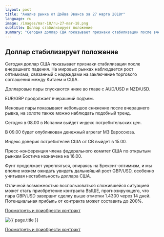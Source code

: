 ```yaml
---
layout: post
title: "Анализ рынка от Дэйва Эванса за 27 марта 2018г"
language: ru
image: /images/mar-18/ru-27-mar-18.png
subtitle: Доллар стабилизирует положение
summary: "Сегодня доллар США показывает признаки стабилизации после вчерашнего падения. На мировых рынках наблюдается рост оптимизма, связанный с надеждами на заключение торгового соглашения между Китаем и США"
---
```

##  Доллар стабилизирует положение

Сегодня доллар США показывает признаки стабилизации после вчерашнего падения. На мировых рынках наблюдается рост оптимизма, связанный с надеждами на заключение торгового соглашения между Китаем и США.

Долларовые пары спускаются ниже во главе с AUD/USD и NZD/USD.

EUR/GBP продолжает вчерашний подъем.

Иеновые пары показывают небольшое снижение после вчерашнего рывка, на золоте также можно наблюдать подобный тренд.
 
 
Сегодня в 08.00 в Испании выйдет индекс потребительских цен.

В 09.00 будет опубликован денежный агрегат М3 Евросоюза.

Индекс доверия потребителей США от СВ выйдет в 15.00.

Пресс-конференция члена федерального комитет США по открытым рынкам Бостича назначена на 16.00.
 
 
Фунт продолжает укрепляться, опираясь на Брексит-оптимизм, и мы вполне можем ожидать увидеть дальнейший рост GBP/USD, особенно учитывая нестабильность доллара США.

Отличной возможностью воспользоваться сложившейся ситуацией может стать приобретение контракта ВЫШЕ, прогнозирующего, что пара GBP/USD завершит сделку выше отметки 1.4300 через 14 дней. Потенциальная прибыль от контракта может составить до 200%.

<a href="http://record.binary.com/_bivVDfg8lHux76XffYA0JmNd7ZgqdRLk/1/market=forex&underlying=frxGBPUSD&formname=higherlower&duration_amount=14&duration_units=d&amount=10&amount_type=payout&expiry_type=duration&barrier=1.4300&s=1&t=AGAo0wZxiuWVUSIZnKLQvZ0co5lt24DG" target="_blank">Посмотреть и приобрести контракт</a>

<img src="{{ site.url }}/images/mar-18/ru-27-mar-18.png" alt="{{ page.title }}"  title="{{ page.title }}">

<a href="%LINK%%?https://www.binary.com/d/trade.cgi?market=forex&underlying=frxGBPUSD&formname=higherlower&duration_amount=14&duration_units=d&amount=10&amount_type=payout&expiry_type=duration&barrier=1.4300&s=1&t=AGAo0wZxiuWVUSIZnKLQvZ0co5lt24DG" target="_blank">Посмотреть и приобрести контракт</a>
